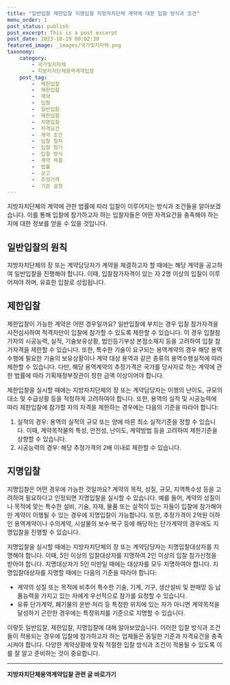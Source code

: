 ```yaml
---
title: "일반입찰 제한입찰 지명입찰 지방자치단체 계약에 대한 입찰 방식과 조건"
menu_order: 1
post_status: publish
post_excerpt: This is a post excerpt
post_date: 2023-10-19 00:02:30
featured_image: _images/국가및지자체.png
taxonomy:
    category:
        - 국가및지자체
        - 지방자치단체용역계약입찰
    post_tag:
        -  제한입찰
        -  제한입찰
        -  계약
        -  입찰
        -  일반입찰
        -  제한입찰
        -  지명입찰
        -  자격요건
        -  계약 조건
        -  입찰 절차
        -  입찰 참가
        -  입찰 방식
        -  계약 체결
        -  법률
        -  공고
        -  추정가격
        -  기준 설정
---
```



지방자치단체의 계약에 관한 법률에 따라 입찰이 이루어지는 방식과 조건들을 알아보겠습니다. 이를 통해 입찰에 참가하고자 하는 입찰자들은 어떤 자격요건을 충족해야 하는지에 대한 정보를 얻을 수 있을 것입니다.

## 일반입찰의 원칙

지방자치단체의 장 또는 계약담당자가 계약을 체결하고자 할 때에는 해당 계약을 공고하여 일반입찰을 진행해야 합니다. 이때, 입찰참가자격이 있는 자 2명 이상의 입찰이 이루어져야 하며, 유효한 입찰로 성립됩니다.

## 제한입찰

제한입찰이 가능한 계약은 어떤 경우일까요? 일반입찰에 부치는 경우 입찰 참가자격을 사전심사하여 적격자만이 입찰에 참가할 수 있도록 제한할 수 있습니다. 이 경우 입찰참가자의 시공능력, 실적, 기술보유상황, 법인등기부상 본점소재지 등을 고려하여 입찰 참가자격을 제한할 수 있습니다. 또한, 특수한 기술이 요구되는 용역계약의 경우 해당 용역수행에 필요한 기술의 보유상황이나 계약 대상 용역과 같은 종류의 용역수행실적에 따라 제한할 수 있습니다. 다만, 해당 용역계약의 추정가격은 국가를 당사자로 하는 계약에 관한 법률에 따라 기획재정부장관이 정한 금액 이상이어야 합니다.

제한입찰을 실시할 때에는 지방자치단체의 장 또는 계약담당자는 이행의 난이도, 규모의 대소 및 수급상황 등을 적정하게 고려하여야 합니다. 또한, 용역의 실적 및 시공능력에 따라 제한입찰에 참가할 자의 자격을 제한하는 경우에는 다음의 기준을 따라야 합니다:
1. 실적의 경우: 용역의 실적의 규모 또는 양에 따른 최소 실적기준을 정할 수 있습니다. 이때, 계약목적물의 특성, 안전성, 난이도, 계약방법 등을 고려하여 제한기준을 상향할 수 있습니다.
2. 시공능력의 경우: 해당 추정가격의 2배 이내로 제한할 수 있습니다.

## 지명입찰

지명입찰은 어떤 경우에 가능한 것일까요? 계약의 목적, 성질, 규모, 지역특수성 등을 고려하여 필요하다고 인정되면 지명입찰을 실시할 수 있습니다. 예를 들어, 계약의 성질이나 목적에 맞는 특수한 설비, 기술, 자재, 물품 또는 실적이 있는 자들이 입찰에 참가해야만 계약이 이행될 수 있는 경우에 지명입찰이 가능합니다. 또한, 추정가격이 2억원 이하인 용역계약이나 수의계약, 시설물의 보수·복구 등에 해당하는 단가계약의 경우에도 지명입찰을 진행할 수 있습니다.

지명입찰을 실시할 때에는 지방자치단체의 장 또는 계약담당자는 지명입찰대상자를 지명해야 합니다. 이때, 5인 이상의 입찰대상자를 지명하여 2인 이상의 입찰 참가신청을 받아야 합니다. 지명대상자가 5인 미만일 때에는 대상자를 모두 지명하여야 합니다. 지명입찰대상자를 지명할 때에는 다음의 기준을 따라야 합니다:
- 계약의 성질 또는 목적에 비추어 특수한 기술, 기계, 기구, 생산설비 및 판매망 등 납품능력을 가지고 있는 자에게 우선적으로 참가를 요청할 수 있습니다.
- 유류 단가계약, 폐기물의 운반·처리 등 특정한 위치에 있는 자가 아니면 계약목적을 달성하기 곤란한 경우에는 특정위치를 기준으로 지명할 수 있습니다.

이렇듯 일반입찰, 제한입찰, 지명입찰에 대해 알아보았습니다. 이러한 입찰 방식과 조건들이 적용되는 경우에 입찰에 참가하고자 하는 업체들은 동일한 기준과 자격요건을 충족시켜야 합니다. 다양한 계약상황에 맞춰 적절한 입찰 방식과 조건이 적용될 수 있도록 이를 잘 알고 준비하는 것이 중요합니다.

<!-- wp:separator -->
<hr class="wp-block-separator has-alpha-channel-opacity"/>
<!-- /wp:separator -->

<!-- wp:group {"backgroundColor":"base","layout":{"type":"constrained"}} -->
<div class="wp-block-group has-base-background-color has-background"><!-- wp:paragraph {"align":"center","fontSize":"large"} -->
<p class="has-text-align-center has-large-font-size"><strong>지방자치단체용역계약입찰 관련 글 바로가기</strong></p>
<!-- /wp:paragraph -->


<!-- wp:latest-posts
{"categories":[{"id":7150,"count":19,"description":"","link":"https://uknowlaw.com/category/%ec%a7%80%eb%b0%a9%ec%9e%90%ec%b9%98%eb%8b%a8%ec%b2%b4%ec%9a%a9%ec%97%ad%ea%b3%84%ec%95%bd%ec%9e%85%ec%b0%b0/","name":"지방자치단체용역계약입찰","slug":"지방자치단체용역계약입찰","taxonomy":"category","parent":0,"meta":[],"_links":{"self":[{"href":"https://uknowlaw.com/wp-json/wp/v2/categories/7150"}],"collection":[{"href":"https://uknowlaw.com/wp-json/wp/v2/categories"}],"about":[{"href":"https://uknowlaw.com/wp-json/wp/v2/taxonomies/category"}],"wp:post_type":[{"href":"https://uknowlaw.com/wp-json/wp/v2/posts?categories=7150"}],"curies":[{"name":"wp","href":"https://api.w.org/{rel}","templated":true}]}}],"postsToShow":100,"excerptLength":28,"postLayout":"grid","columns":2,"featuredImageAlign":"left","featuredImageSizeSlug":"large","fontSize":"medium"} /--></div>
<!-- /wp:group -->